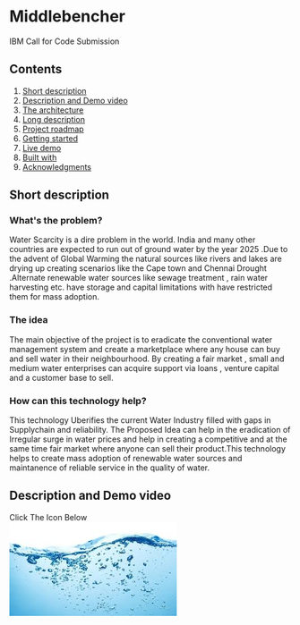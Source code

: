 # Middlebencher
IBM Call for Code Submission

## Contents

1. [Short description](#short-description)
1. [Description and Demo video](#description-and-demo-video)
1. [The architecture](#the-architecture)
1. [Long description](#long-description)
1. [Project roadmap](#project-roadmap)
1. [Getting started](#getting-started)
1. [Live demo](#live-demo)
1. [Built with](#built-with)
1. [Acknowledgments](#acknowledgments)

## Short description

### What's the problem?

Water Scarcity is a dire problem in the world. India and many other countries are expected to run out of ground water by the year 2025 .Due to the advent of Global Warming the natural sources like rivers and lakes are drying up creating scenarios like the Cape town and Chennai Drought .Alternate renewable water sources like sewage treatment , rain water harvesting etc. have storage and capital limitations with have restricted them for mass adoption.

### The idea

The main objective of the project is to eradicate the conventional water management system and create a marketplace where any house can buy and sell water in their neighbourhood. By creating a fair market , small and medium water enterprises can acquire support via loans , venture capital and a customer base to sell.

### How can this technology help?

This technology Uberifies the current Water Industry filled with gaps in Supplychain and reliability. The Proposed Idea can help in the eradication of Irregular surge in water prices and help in creating a competitive and at the same time fair market where anyone can sell their product.This technology helps to create mass adoption of renewable water sources and maintanence of reliable service in the quality of water.

## Description and Demo video
Click The Icon Below <br>
[![Watch the video](https://github.com/DendukuriRaviKiran/IBMMiddlebencher/blob/master/Nodered/screenshots/abcd.jpg)](https://youtu.be/HTrKSBfW3oc)
